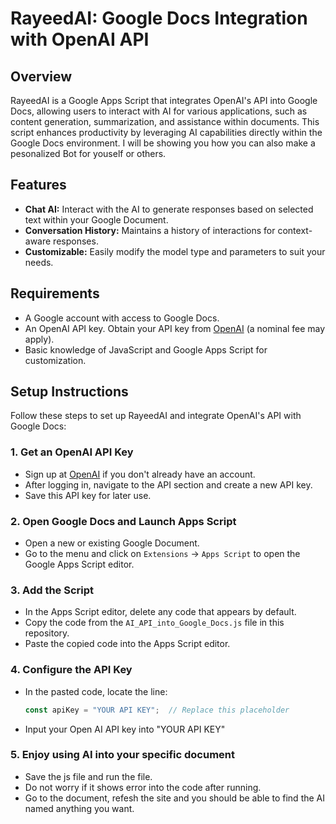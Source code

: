 # RayeedAI: Google Docs Integration with OpenAI API

## Overview
RayeedAI is a Google Apps Script that integrates OpenAI's API into Google Docs, allowing users to interact with AI for various applications, such as content generation, summarization, and assistance within documents. This script enhances productivity by leveraging AI capabilities directly within the Google Docs environment. I will be showing you how you can also make a pesonalized Bot for youself or others.

## Features
- **Chat AI:** Interact with the AI to generate responses based on selected text within your Google Document.
- **Conversation History:** Maintains a history of interactions for context-aware responses.
- **Customizable:** Easily modify the model type and parameters to suit your needs.

## Requirements
- A Google account with access to Google Docs.
- An OpenAI API key. Obtain your API key from [OpenAI](https://openai.com/index/openai-api/) (a nominal fee may apply).
- Basic knowledge of JavaScript and Google Apps Script for customization.

## Setup Instructions

Follow these steps to set up RayeedAI and integrate OpenAI's API with Google Docs:

### 1. Get an OpenAI API Key
- Sign up at [OpenAI](https://openai.com/index/openai-api/) if you don't already have an account.
- After logging in, navigate to the API section and create a new API key.
- Save this API key for later use.

### 2. Open Google Docs and Launch Apps Script
- Open a new or existing Google Document.
- Go to the menu and click on `Extensions` -> `Apps Script` to open the Google Apps Script editor.

### 3. Add the Script
- In the Apps Script editor, delete any code that appears by default.
- Copy the code from the `AI_API_into_Google_Docs.js` file in this repository.
- Paste the copied code into the Apps Script editor.

### 4. Configure the API Key
- In the pasted code, locate the line:
  ```javascript
  const apiKey = "YOUR API KEY";  // Replace this placeholder
- Input your Open AI API key into "YOUR API KEY"
### 5. Enjoy using AI into your specific document
- Save the js file and run the file.
- Do not worry if it shows error into the code after running.
- Go to the document, refesh the site and you should be able to find the AI named anything you want.
